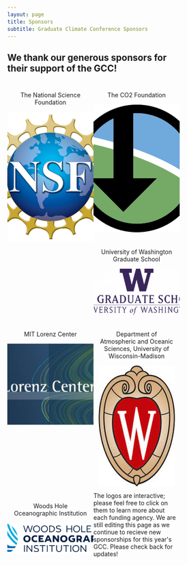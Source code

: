 ```yaml
---
layout: page
title: Sponsors
subtitle: Graduate Climate Conference Sponsors
---
```


## We thank our generous sponsors for their support of the GCC!


<style>
* {
  box-sizing: border-box;
}

.column {
  float: left;
  padding: 10px;
  background-color: site.page-col;
  border: 5px black;
  margin-right: auto;
  margin-left: auto;
  justify-items: center;
  align-items: center;
  text-align: center;
  align-self: center;
}

/* .a .img {
  height: 200px;
  width: auto;
} */

.left {
  width: 50%;
}

.right {
  width: 50%;
}

/* Clear floats after the columns */
.row:after {
  content: "";
  display: table;
  clear: both;
}

.top-buffer { margin-top:20px; }
</style>

<div class="row">
      <div class="column left">
        <p>The National Science Foundation</p>
        <a target="_blank" href="https://www.nsf.gov"><img src="/assets/img/sponsors/nsf.png" alt="National Science Foundation" style="max-height=300px; max-width:300px;"></a>
      </div>
      <div class="column right">
        <p>The CO2 Foundation</p>
        <a target="_blank" href="https://www.co2foundation.org"><img src="/assets/img/sponsors/co2foundationlogo.png" alt="The CO2 Foundation" style="max-height=300px; max-width:300px;"></a>
      </div>
      <div class="column left">
        <p>University of Washington Graduate School</p>
        <a target="_blank" href="https://www.grad.uw.edu"><img src="/assets/img/sponsors/uw-grad-school.png" alt="UW Graduate School" style="max-height=300px; max-width:300px;"></a>
      </div>
      <div class="column right">
        <p>MIT Lorenz Center</p>
        <a target="_blank" href="https://www.lorenz.mit.edu"><img src="/assets/img/sponsors/MIT Lorenz Center.jpg" alt="MIT Lorenz Center" style="max-height=300px; max-width:300px;">        </a>
      </div>
      <div class="column left">
        <p>Department of Atmospheric and Oceanic Sciences, University of Wisconsin-Madison</p>
        <a target="_blank" href="https://www.aos.wisc.edu"><img src="/assets/img/sponsors/uw_aos.jpeg" alt="Department of Atmospheric and Oceanic Sciences, University of Wisconsin-            Madison" style="max-height=300px; max-width:300px;"></a>
      </div>
      <div class="column right">
        <p>Woods Hole Oceanographic Institution</p>
        <a target="_blank" href="https://www.whoi.edu/"><img src="/assets/img/sponsors/whoi_logo.png" alt="Woods Hole Oceanographic Institution" style="max-height=300px; max-width:300px;"></a>
       </div>
      <!-- <div class="column left">
        <p>UW School of Oceanography</p>
        <a target="_blank" href="https://www.ocean.washington.edu"><img src="/assets/img/sponsors/UW_oceanography" alt="UW School of Oceanography" style="max-height=300px; max-width:300px;"></a>
      </div>
      <div class="column right">
        <p>MIT Earth, Atmospheric and Climate Sciences</p>
        <a target="_blank" href="https://www.eaps.mit.edu"><img src="/assets/img/sponsors/mit_eaps.png" alt="MIT Earth, Atmospheric and Climate Sciences" style="max-height=300px; max-width:300px;"></a>
      <div class="column right">
        <p>UW Department of Civil and Environmental Engineering</p>
        <a target="_blank" href="https://www.ce.washington.edu"><img src="/assets/img/sponsors/cee.jpeg" alt="UW Department of Civil and Environmental Engineering" style="max-height=300px; max-width:300px;"></a>
      </div>
      <div class="column left">
        <p>UW Department of Atmospheric and Climate Science</p>
        <a target="_blank" href="https://atmos.uw.edu/"><img src="/assets/img/sponsors/UW_atmos.jpeg" alt="UW Department of Atmospheric and Climate Science" style="max-height=300px; max-width:300px;"></a>
      </div>
      <div class="column right">
        <p>UW Graduate School</p>
        <a target="_blank" href="https://www.grad.uw.edu"><img src="/assets/img/sponsors/uw-grad-school.png" alt="UW Graduate School" style="max-height=300px; max-width:300px;"></a>
      </div>
      <div class="column left">
        <p>UW Cooperative Institute for Climate, Ocean, and Ecosystem Studies</p>
        <a target="_blank" href="https://www.cicoes.uw.edu"><img src="/assets/img/sponsors/cicoes.png" alt="UW Cooperative Institute for Climate, Ocean, and Ecosystem Studies" style="max-height=300px; max-width:300px;"></a>
      </div>
      <div class="column right">
        <p>MIT Lorenz Center</p>
        <a target="_blank" href="https://www.lorenz.mit.edu"><img src="/assets/img/sponsors/MIT Lorenz Center.jpg" alt="MIT Lorenz Center" style="max-height=300px; max-width:300px;"></a>
      </div>
      <div class="column left">
        <p>Lawrence Berkeley National Laboratory</p>
        <a target="_blank" href="http://www.lbnl.gov"><img src="/assets/img/sponsors/lbnl.png" alt="Lawrence Berkeley National Laboratory" style="max-height=300px; max-width:300px;"></a>
      </div>
      <div class="column right">
        <p>Department of Atmospheric and Oceanic Sciences, University of Wisconsin-Madison</p>
        <a target="_blank" href="https://www.aos.wisc.edu"><img src="/assets/img/sponsors/uw_aos.jpeg" alt="Department of Atmospheric and Oceanic Sciences, University of Wisconsin-Madison" style="max-height=300px; max-width:300px;"></a>
      </div>
      <div class="column left">
        <p>UW Department of Biology</p>
        <a target="_blank" href="https://www.biology.washington.edu"><img src="/assets/img/sponsors/UW_biology.jpg" alt="UW Department of Biology" style="max-height=300px; max-width:300px;"></a>
      </div>
      <div class="column left">
        <p>The CO2 Foundation</p>
        <a target="_blank" href="https://www.co2foundation.org"><img src="/assets/img/sponsors/co2foundationlogo.png" alt="The CO2 Foundation" style="max-height=300px; max-width:300px;"></a>
      </div>
      <div class="column right">
        <p>Department of Earth Sciences, University of Connecticut</p>
        <a target="_blank" href="https://www.earthsciences.uconn.edu"><img src="/assets/img/sponsors/uconn_earthsci.png" alt="Department of Earth Sciences, University of Connecticut" style="max-height=300px; max-width:300px;"></a>
      </div>
      <div class="column left">
        <p>Department of Geology and Environmental Science, University of Pittsburgh</p>
        <a target="_blank" href="https://www.geology.pitt.edu"><img src="/assets/img/sponsors/pitt_earthsci.png" alt="Department of Geology and Environmental Science, University of Pittsburgh" style="max-height=300px; max-width:300px;"></a>
      <div class="column right">
        <p>Department of Earth and Environmental Sciences, Boston College</p>
        <a target="_blank" href="https://www.bc.edu/bc-web/schools/morrissey/departments/eesc.htm"><img src="/assets/img/sponsors/boston_earthsci.jpeg" alt="Department of Earth and Environmental Sciences, Boston College" style="max-height=300px; max-width:300px;"></a>
      </div>
       <div class="column right">
        <p>Washington Sea Grant</p>
        <a target="_blank" href="https://wsg.washington.edu/"><img src="/assets/img/sponsors/SeaGrantLogo.png" alt="Washington Sea Grant" style="max-height=300px; max-width:300px;">          </a>
      </div>--> 

The logos are interactive; please feel free to click on them to learn more about each funding agency. We are still editing this page as we continue to recieve new sponsorships for this year's GCC. Please check back for updates! 

